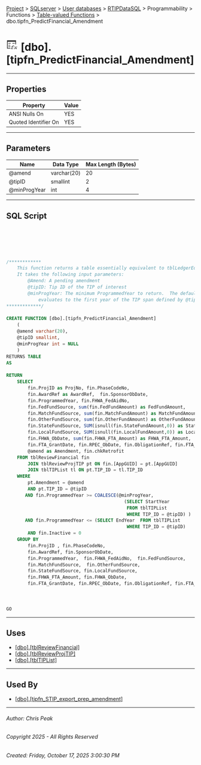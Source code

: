 #### 

[Project](../../../../../../index.md) > [SQLserver](../../../../../index.md) > [User databases](../../../../index.md) > [RTIPDataSQL](../../../index.md) > Programmability > Functions > [Table-valued Functions](Table-valued_Functions.md) > dbo.tipfn_PredictFinancial_Amendment

# ![Table-valued Functions](../../../../../../Images/Function_Table32.png) [dbo].[tipfn_PredictFinancial_Amendment]

---

## <a name="#properties"></a>Properties

| Property | Value |
|---|---|
| ANSI Nulls On | YES |
| Quoted Identifier On | YES |


---

## <a name="#parameters"></a>Parameters

| Name | Data Type | Max Length (Bytes) |
|---|---|---|
| @amend | varchar(20) | 20 |
| @tipID | smallint | 2 |
| @minProgYear | int | 4 |


---

## <a name="#sqlscript"></a>SQL Script

```sql





/************
    This function returns a table essentially equivalent to tblLedgerEdit.
    It takes the following input parameters:
        @Amend: A pending amendment
        @tipID: Tip ID of the TIP of interest
        @minProgYear: The minimum ProgrammedYear to return.  The default
            evaluates to the first year of the TIP span defined by @tipID.
*************/

CREATE FUNCTION [dbo].[tipfn_PredictFinancial_Amendment]
    (
    @amend varchar(20),
    @tipID smallint, 
    @minProgYear int = NULL
    )
RETURNS TABLE
AS

RETURN
    SELECT
        fin.ProjID as ProjNo, fin.PhaseCodeNo, 
        fin.AwardRef as AwardRef,  fin.SponsorObDate,
        fin.ProgrammedYear, fin.FHWA_FedAidNo,
        fin.FedFundSource, sum(fin.FedFundAmount) as FedFundAmount,
        fin.MatchFundSource, sum(fin.MatchFundAmount) as MatchFundAmount,
        fin.OtherFundSource, sum(fin.OtherFundAmount) as OtherFundAmount,
        fin.StateFundSource, SUM(isnull(fin.StateFundAmount,0)) as StateFundAmount,
        fin.LocalFundSource, SUM(isnull(fin.LocalFundAmount,0)) as LocalFundAmount,
        fin.FHWA_ObDate, sum(fin.FHWA_FTA_Amount) as FHWA_FTA_Amount,
        fin.FTA_GrantDate, fin.RPEC_ObDate, fin.ObligationRef, fin.FTA_GrantNo, fin.AwardID,
        @amend as Amendment, fin.chkRetrofit
    FROM tblReviewFinancial fin
        JOIN tblReviewProjTIP pt ON fin.[AppGUID] = pt.[AppGUID]
        JOIN tblTIPList tl ON pt.TIP_ID = tl.TIP_ID
    WHERE
        pt.Amendment = @amend
        AND pt.TIP_ID = @tipID
       AND fin.ProgrammedYear >= COALESCE(@minProgYear, 
                                            (SELECT StartYear 
                                             FROM tblTIPList 
                                             WHERE TIP_ID = @tipID) )
       AND fin.ProgrammedYear <= (SELECT EndYear  FROM tblTIPList 
                                             WHERE TIP_ID = @tipID) 
        AND fin.Inactive = 0
    GROUP BY
        fin.ProjID , fin.PhaseCodeNo, 
        fin.AwardRef, fin.SponsorObDate,
        fin.ProgrammedYear,  fin.FHWA_FedAidNo,  fin.FedFundSource, 
        fin.MatchFundSource,  fin.OtherFundSource, 
        fin.StateFundSource, fin.LocalFundSource,
        fin.FHWA_FTA_Amount, fin.FHWA_ObDate,
        fin.FTA_GrantDate, fin.RPEC_ObDate, fin.ObligationRef, fin.FTA_GrantNo, fin.AwardID, fin.chkRetrofit



GO

```


---

## <a name="#uses"></a>Uses

* [[dbo].[tblReviewFinancial]](../../../Tables/dbo_tblReviewFinancial.md)
* [[dbo].[tblReviewProjTIP]](../../../Tables/dbo_tblReviewProjTIP.md)
* [[dbo].[tblTIPList]](../../../Tables/dbo_tblTIPList.md)


---

## <a name="#usedby"></a>Used By

* [[dbo].[tipfn_STIP_export_prep_amendment]](dbo_tipfn_STIP_export_prep_amendment.md)


---

###### Author:  Chris Peak

###### Copyright 2025 - All Rights Reserved

###### Created: Friday, October 17, 2025 3:00:30 PM

